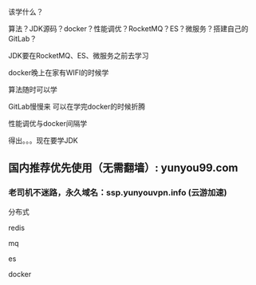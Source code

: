 该学什么？

算法？JDK源码？docker？性能调优？RocketMQ？ES？微服务？搭建自己的GitLab？



JDK要在RocketMQ、ES、微服务之前去学习

docker晚上在家有WIFI的时候学

算法随时可以学

GitLab慢慢来 可以在学完docker的时候折腾

性能调优与docker间隔学



得出。。。现在要学JDK



## 国内推荐优先使用（无需翻墙）: yunyou99.com

### 老司机不迷路，永久域名：ssp.yunyouvpn.info (云游加速)





分布式

redis

mq

es

docker



